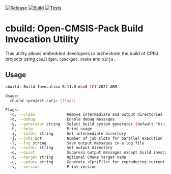 [![Release](https://github.com/brondani/cbuild/actions/workflows/release.yml/badge.svg)](https://github.com/brondani/cbuild/actions/workflows/release.yml)
[![Build](https://github.com/brondani/cbuild/actions/workflows/build.yml/badge.svg)](https://github.com/brondani/cbuild/actions/workflows/build.yml/badge.svg)
[![Tests](https://github.com/brondani/cbuild/actions/workflows/test.yml/badge.svg)](https://github.com/brondani/cbuild/actions/workflows/test.yml/badge.svg)

# cbuild: Open-CMSIS-Pack Build Invocation Utility

This utility allows embedded developers to orchestrate the build of CPRJ projects using `cbuildgen`, `cpackget`, `cmake` and `ninja.`

## Usage

```bash
cbuild: Build Invocation 0.11.0-dev0 (C) 2022 ARM

Usage:
  cbuild <project.cprj> [flags]

Flags:
  -c, --clean              Remove intermediate and output directories
  -d, --debug              Enable debug messages
  -g, --generator string   Select build system generator (default "Ninja")
  -h, --help               Print usage
  -i, --intdir string      Set intermediate directory
  -j, --jobs int           Number of job slots for parallel execution
  -l, --log string         Save output messages in a log file
  -o, --outdir string      Set output directory
  -q, --quiet              Suppress output messages except build invocations
  -t, --target string      Optional CMake target name
  -u, --update string      Generate <CprjFile> for reproducing current build
  -v, --version            Print version
```
